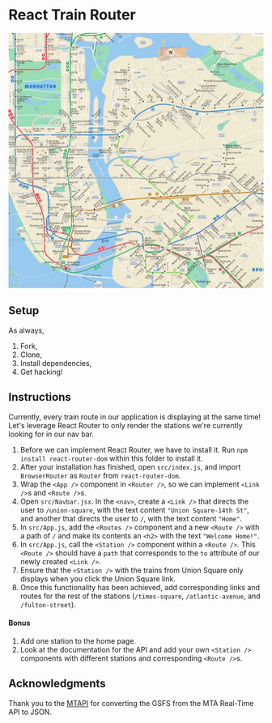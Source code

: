 # React Train Router

<img src="./map.jpg" width="600px"/>

## Setup
As always,
1. Fork,
1. Clone,
1. Install dependencies,
1. Get hacking!

## Instructions
Currently, every train route in our application is displaying at the same time! Let's leverage React Router to only render the stations we're currently looking for in our nav bar.

1. Before we can implement React Router, we have to install it. Run `npm install react-router-dom` within this folder to install it.
1. After your installation has finished, open `src/index.js`, and import `BrowserRouter` as `Router` from `react-router-dom`.
1. Wrap the `<App />` component in `<Router />`, so we can implement `<Link />`s and `<Route />`s.
1. Open `src/Navbar.jsx`. In the `<nav>`, create a `<Link />` that directs the user to `/union-square`, with the text content `"Union Square-14th St"`, and another that directs the user to `/`, with the text content `"Home"`.
1. In `src/App.js`, add the `<Routes />` component and a new `<Route />` with a path of `/` and make its contents an `<h2>` with the text `"Welcome Home!"`.
1. In `src/App.js`, call the `<Station />` component within a `<Route />`. This `<Route />` should have a `path` that corresponds to the `to` attribute of our newly created `<Link />`.
1. Ensure that the `<Station />` with the trains from Union Square only displays when you click the Union Square link.
1. Once this functionality has been achieved, add corresponding links and routes for the rest of the stations (`/times-square`, `/atlantic-avenue`, and `/fulton-street`).

#### Bonus
1. Add one station to the home page.
1. Look at the documentation for the API and add your own `<Station />` components with different stations and corresponding `<Route />`s.

## Acknowledgments
Thank you to the [MTAPI](https://github.com/jonthornton/MTAPI) for converting the GSFS from the MTA Real-Time API to JSON. 
